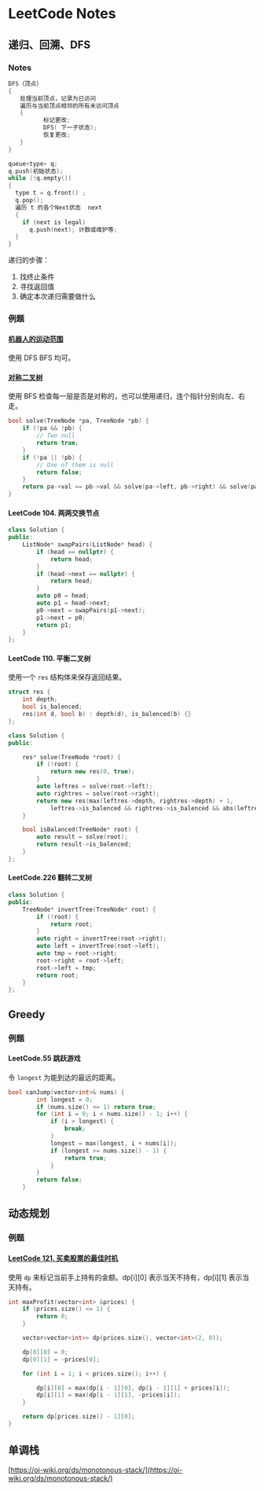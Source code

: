 # LeetCode Notes

## 递归、回溯、DFS

### Notes

```cpp
DFS（顶点） 
{
　　处理当前顶点，记录为已访问
　　遍历与当前顶点相邻的所有未访问顶点
　　{
　　　　　　标记更改;
　　　　　　DFS( 下一子状态);
　　　　　　恢复更改;
　　}
}
```

```cpp
queue<type> q;
q.push(初始状态);
while (!q.empty())
{
  type t = q.front() ;
  q.pop();
  遍历 t 的各个Next状态  next
  { 
    if (next is legal)
      q.push(next); 计数或维护等; 
  } 
}
```

递归的步骤：

1. 找终止条件
2. 寻找返回值
3. 确定本次递归需要做什么

### 例题

#### [机器人的运动范围](https://leetcode-cn.com/problems/ji-qi-ren-de-yun-dong-fan-wei-lcof/)

使用 DFS BFS 均可。

#### [对称二叉树](https://leetcode-cn.com/problems/symmetric-tree/description/)

使用 BFS 检查每一层是否是对称的，也可以使用递归，连个指针分别向左、右走。

```cpp
bool solve(TreeNode *pa, TreeNode *pb) {
    if (!pa && !pb) {
        // Two null
        return true;
    }
    if (!pa || !pb) {
        // One of them is null
        return false;
    }
    return pa->val == pb->val && solve(pa->left, pb->right) && solve(pa->right, pb->left);
}
```

#### LeetCode 104. 两两交换节点

```cpp
class Solution {
public:
    ListNode* swapPairs(ListNode* head) {
        if (head == nullptr) {
            return head;
        }
        if (head->next == nullptr) {
            return head;
        }
        auto p0 = head;
        auto p1 = head->next;
        p0->next = swapPairs(p1->next);
        p1->next = p0;
        return p1;
    }
};
```

#### LeetCode 110. 平衡二叉树

使用一个 `res` 结构体来保存返回结果。

```cpp
struct res {
    int depth;
    bool is_balenced;
    res(int d, bool b) : depth(d), is_balenced(b) {}
};

class Solution {
public:

    res* solve(TreeNode *root) {
        if (!root) {
            return new res(0, true);
        }
        auto leftres = solve(root->left);
        auto rightres = solve(root->right);
        return new res(max(leftres->depth, rightres->depth) + 1, 
            leftres->is_balenced && rightres->is_balenced && abs(leftres->depth - rightres->depth) <= 1);
    }

    bool isBalanced(TreeNode* root) {
        auto result = solve(root);
        return result->is_balenced;
    }
};
```

#### LeetCode.226 翻转二叉树

```cpp
class Solution {
public:
    TreeNode* invertTree(TreeNode* root) {
        if (!root) {
            return root;
        }
        auto right = invertTree(root->right);
        auto left = invertTree(root->left);
        auto tmp = root->right;
        root->right = root->left;
        root->left = tmp;
        return root;
    }
};
```

## Greedy

### 例题

#### LeetCode.55 跳跃游戏

令 `longest` 为能到达的最远的距离。

```cpp
bool canJump(vector<int>& nums) {
        int longest = 0;
        if (nums.size() <= 1) return true;
        for (int i = 0; i < nums.size() - 1; i++) {
            if (i > longest) {
                break;
            }
            longest = max(longest, i + nums[i]);
            if (longest >= nums.size() - 1) {
                return true;
            }
        }
        return false;
    }
```

## 动态规划

### 例题

#### [LeetCode 121. 买卖股票的最佳时机](https://leetcode-cn.com/problems/best-time-to-buy-and-sell-stock/description/)

使用 `dp` 来标记当前手上持有的金额。dp[i][0] 表示当天不持有，dp[i][1] 表示当天持有。

```c++
int maxProfit(vector<int> &prices) {
    if (prices.size() <= 1) {
        return 0;
    }

    vector<vector<int>> dp(prices.size(), vector<int>(2, 0));

    dp[0][0] = 0;
    dp[0][1] = -prices[0];

    for (int i = 1; i < prices.size(); i++) {

        dp[i][0] = max(dp[i - 1][0], dp[i - 1][1] + prices[i]);
        dp[i][1] = max(dp[i - 1][1], -prices[i]);
    }

    return dp[prices.size() - 1][0];
}
```

## 单调栈

[https://oi-wiki.org/ds/monotonous-stack/](https://oi-wiki.org/ds/monotonous-stack/)